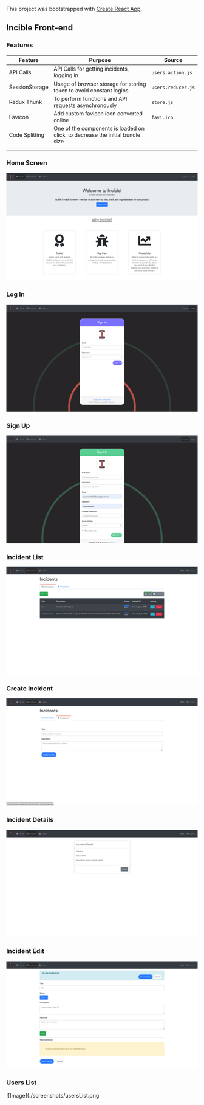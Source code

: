 This project was bootstrapped with [Create React App](https://github.com/facebook/create-react-app).

## Incible Front-end


### Features
| Feature        | Purpose                                                             | Source             |
|----------------|---------------------------------------------------------------------|--------------------|
| API Calls      | API Calls for getting incidents, logging in                         | `users.action.js`  |
| SessionStorage | Usage of browser storage for storing token to avoid constant logins | `users.reducer.js` |
| Redux Thunk    | To perform functions and API requests asynchronously                | `store.js`         |
| Favicon | Add custom favicon icon converted online                                   | `favi.ico`              |
|Code Splitting                | One of the components is loaded on click, to decrease the initial bundle size |                    |
|                |                                                                     |                    |
|                |                                                                     |                    |

### Home Screen
![Image](./screenshots/Index.png)

### Log In
![Image](./screenshots/logIn.png)

### Sign Up
![Image](./screenshots/signUP.png)

###  Incident List
![Image](./screenshots/incidentList.png)

### Create Incident
![Image](./screenshots/createIncident.png) 

### Incident Details
![Image](./screenshots/incidentDetails.png) 

### Incident Edit
![Image](./screenshots/editIncident.png) 

### Users List
![Image](./screenshots/usersList.png 
